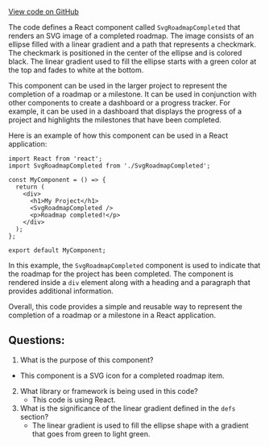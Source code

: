 [View code on GitHub](https://github.com/ergoplatform/ergoweb/components/icons/RoadmapCompleted.js)

The code defines a React component called `SvgRoadmapCompleted` that renders an SVG image of a completed roadmap. The image consists of an ellipse filled with a linear gradient and a path that represents a checkmark. The checkmark is positioned in the center of the ellipse and is colored black. The linear gradient used to fill the ellipse starts with a green color at the top and fades to white at the bottom.

This component can be used in the larger project to represent the completion of a roadmap or a milestone. It can be used in conjunction with other components to create a dashboard or a progress tracker. For example, it can be used in a dashboard that displays the progress of a project and highlights the milestones that have been completed. 

Here is an example of how this component can be used in a React application:

```
import React from 'react';
import SvgRoadmapCompleted from './SvgRoadmapCompleted';

const MyComponent = () => {
  return (
    <div>
      <h1>My Project</h1>
      <SvgRoadmapCompleted />
      <p>Roadmap completed!</p>
    </div>
  );
};

export default MyComponent;
```

In this example, the `SvgRoadmapCompleted` component is used to indicate that the roadmap for the project has been completed. The component is rendered inside a `div` element along with a heading and a paragraph that provides additional information. 

Overall, this code provides a simple and reusable way to represent the completion of a roadmap or a milestone in a React application.
## Questions: 
 1. What is the purpose of this component?
   - This component is a SVG icon for a completed roadmap item.
2. What library or framework is being used in this code?
   - This code is using React.
3. What is the significance of the linear gradient defined in the `defs` section?
   - The linear gradient is used to fill the ellipse shape with a gradient that goes from green to light green.